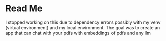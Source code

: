 # Read Me

I stopped working on this due to dependency errors possibly with my venv (virtual environment) and my local environment.
The goal was to create an app that can chat with your pdfs with embeddings of pdfs and any llm
